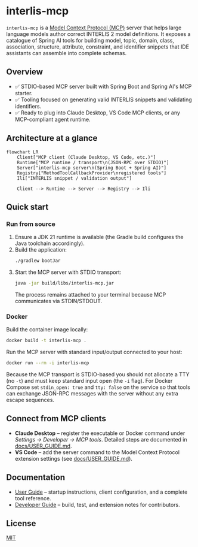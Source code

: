 # interlis-mcp

`interlis-mcp` is a [Model Context Protocol (MCP)](https://modelcontextprotocol.io) server that helps large language models author correct INTERLIS 2 model definitions. It exposes a catalogue of Spring AI tools for building model, topic, domain, class, association, structure, attribute, constraint, and identifier snippets that IDE assistants can assemble into complete schemas.

## Overview
- ✅ STDIO-based MCP server built with Spring Boot and Spring AI's MCP starter.
- ✅ Tooling focused on generating valid INTERLIS snippets and validating identifiers.
- ✅ Ready to plug into Claude Desktop, VS Code MCP clients, or any MCP-compliant agent runtime.

## Architecture at a glance
```mermaid
flowchart LR
    Client["MCP client (Claude Desktop, VS Code, etc.)"]
    Runtime["MCP runtime / transport\n(JSON-RPC over STDIO)"]
    Server["interlis-mcp server\n(Spring Boot + Spring AI)"]
    Registry["MethodToolCallbackProvider\nregistered tools"]
    Ili["INTERLIS snippet / validation output"]

    Client --> Runtime --> Server --> Registry --> Ili
```

## Quick start

### Run from source
1. Ensure a JDK 21 runtime is available (the Gradle build configures the Java toolchain accordingly).
2. Build the application:
   ```bash
   ./gradlew bootJar
   ```
3. Start the MCP server with STDIO transport:
   ```bash
   java -jar build/libs/interlis-mcp.jar
   ```
   The process remains attached to your terminal because MCP communicates via STDIN/STDOUT.

### Docker
Build the container image locally:

```bash
docker build -t interlis-mcp .
```

Run the MCP server with standard input/output connected to your host:

```bash
docker run --rm -i interlis-mcp
```

Because the MCP transport is STDIO-based you should not allocate a TTY (no `-t`) and must keep standard input open (the `-i` flag). For Docker Compose set `stdin_open: true` and `tty: false` on the service so that tools can exchange JSON-RPC messages with the server without any extra escape sequences.

## Connect from MCP clients
- **Claude Desktop** – register the executable or Docker command under *Settings → Developer → MCP tools*. Detailed steps are documented in [docs/USER_GUIDE.md](docs/USER_GUIDE.md#claude-desktop).
- **VS Code** – add the server command to the Model Context Protocol extension settings (see [docs/USER_GUIDE.md](docs/USER_GUIDE.md#visual-studio-code)).

## Documentation
- [User Guide](docs/USER_GUIDE.md) – startup instructions, client configuration, and a complete tool reference.
- [Developer Guide](docs/DEVELOPER_GUIDE.md) – build, test, and extension notes for contributors.

## License
[MIT](LICENSE)
